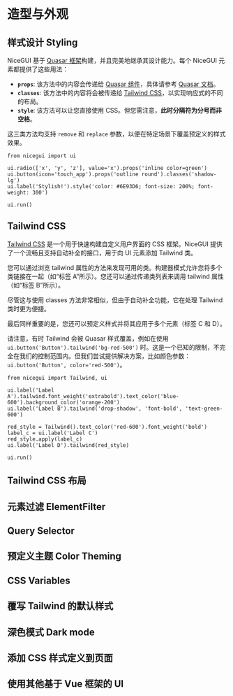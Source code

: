 # 造型与外观

## 样式设计 Styling

NiceGUI 基于 [Quasar 框架](https://quasar.dev/)构建，并且完美地继承其设计能力。每个 NiceGUI 元素都提供了这些用法：

- **`props`**: 该方法中的内容会传递给 [Quasar 组件](https://justpy.io/quasar_tutorial/introduction/#props-of-quasar-components)，具体请参考 [Quasar 文档](https://quasar.dev/vue-components/button#design)。
- **`classes`**: 该方法中的内容将会被传递给 [Tailwind CSS](https://v3.tailwindcss.com/)，以实现响应式的不同的布局。
- **`style`**: 该方法可以让您直接使用 CSS。但您需注意，**此时分隔符为分号而非空格**。

这三类方法均支持 `remove` 和 `replace` 参数，以便在特定场景下覆盖预定义的样式效果。

```python:line-numbers
from nicegui import ui

ui.radio(['x', 'y', 'z'], value='x').props('inline color=green')
ui.button(icon='touch_app').props('outline round').classes('shadow-lg')
ui.label('Stylish!').style('color: #6E93D6; font-size: 200%; font-weight: 300')

ui.run()
```

## Tailwind CSS

[Tailwind CSS](https://v3.tailwindcss.com/) 是一个用于快速构建自定义用户界面的 CSS 框架。NiceGUI 提供了一个流畅且支持自动补全的接口，用于向 UI 元素添加 Tailwind 类。

您可以通过浏览 tailwind 属性的方法来发现可用的类。构建器模式允许您将多个类链接在一起（如“标签 A”所示）。您还可以通过传递类列表来调用 tailwind 属性（如“标签 B”所示）。

尽管这与使用 classes 方法非常相似，但由于自动补全功能，它在处理 Tailwind 类时更为便捷。

最后同样重要的是，您还可以预定义样式并将其应用于多个元素（标签 C 和 D）。

请注意，有时 Tailwind 会被 Quasar 样式覆盖，例如在使用 `ui.button('Button').tailwind('bg-red-500')` 时。这是一个已知的限制，不完全在我们的控制范围内。但我们尝试提供解决方案，比如颜色参数：`ui.button('Button', color='red-500')`。

```python:line-numbers
from nicegui import Tailwind, ui

ui.label('Label A').tailwind.font_weight('extrabold').text_color('blue-600').background_color('orange-200')
ui.label('Label B').tailwind('drop-shadow', 'font-bold', 'text-green-600')

red_style = Tailwind().text_color('red-600').font_weight('bold')
label_c = ui.label('Label C')
red_style.apply(label_c)
ui.label('Label D').tailwind(red_style)

ui.run()
```

## Tailwind CSS 布局

## 元素过滤 ElementFilter

## Query Selector

## 预定义主题 Color Theming

## CSS Variables

## 覆写 Tailwind 的默认样式

## 深色模式 Dark mode

## 添加 CSS 样式定义到页面 <Badge type="tip" text="^2.0.0" />

## 使用其他基于 Vue 框架的 UI <Badge type="tip" text="^2.21.0" />